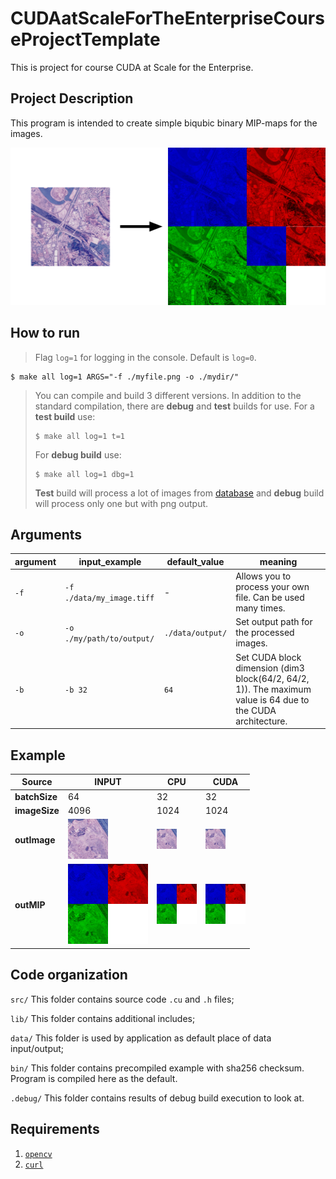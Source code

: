 # CUDAatScaleForTheEnterpriseCourseProjectTemplate

This is project for course CUDA at Scale for the Enterprise.

## Project Description

This program is intended to create simple biqubic binary MIP-maps for the images.

![](MIP_example.png)

## How to run

> Flag `log=1` for logging in the console. Default is `log=0`.

```shell
$ make all log=1 ARGS="-f ./myfile.png -o ./mydir/"
```

> You can compile and build 3 different versions. In addition to the standard compilation, there are **debug** and **test** builds for use. For a **test build** use:
>```shell
>$ make all log=1 t=1
>```
> For **debug build** use:
>```shell
>$ make all log=1 dbg=1
>```
> **Test** build will process a lot of images from [database](https://sipi.usc.edu/database/database.php?volume=aerials) and **debug** build will process only one but with png output.

## Arguments

| **argument** | **input_example**          | **default_value** | **meaning**                                                                                                 |
|--------------|----------------------------|-------------------|-------------------------------------------------------------------------------------------------------------|
|      `-f`      | `-f ./data/my_image.tiff`  |         -         | Allows you to process your own file. Can be used many times.                                                |
|      `-o`      |  `-o ./my/path/to/output/` |  `./data/output/` | Set output path for the processed images.                                                                   |
|      `-b`      |           `-b 32`          |        `64`       | Set CUDA block dimension (dim3 block(64/2, 64/2, 1)). The maximum value is 64 due to the CUDA architecture. |

## Example


| **Source**    | INPUT | CPU | CUDA |
|---------------|-------|-----|------|
| **batchSize** |   64  |  32 | 32   |
| **imageSize** |    4096   |  1024   |   1024   |
|  **outImage** |   ![](.debug/INPUT64.png)    |   ![](.debug/CPU32.png)  |   ![](.debug/CUDA32.png)   |
|  **outMIP** |   ![](.debug/INPUT64MIP.png)    |   ![](.debug/CPU32MIP.png)  |   ![](.debug/CUDA32MIP.png)   |

## Code organization

`src/` This folder contains source code `.cu` and `.h` files;

`lib/` This folder contains additional includes;

`data/` This folder is used by application as default place of data input/output;

`bin/` This folder contains precompiled example with sha256 checksum. Program is compiled here as the default.

`.debug/` This folder contains results of debug build execution to look at.

## Requirements

1. [`opencv`](https://opencv.org/)
2. [`curl`](https://curl.se/)